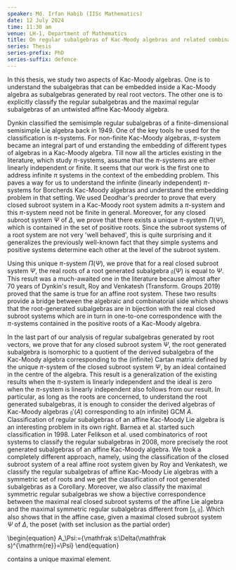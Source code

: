 ```yaml
---
speaker: Md. Irfan Habib (IISc Mathematics)
date: 12 July 2024
time: 11:30 am
venue: LH-1, Department of Mathematics
title: On regular subalgebras of Kac-Moody algebras and related combinatorics
series: Thesis
series-prefix: PhD
series-suffix: defence
---
```


In this thesis, we study two aspects of Kac-Moody algebras. One is to understand the subalgebras that can be embedded inside a Kac-Moody algebra as subalgebras
generated by real root vectors. The other one is to explicitly classify the regular subalgebras and the maximal regular subalgebras of an untwisted affine Kac-Moody algebra.

Dynkin classified the semisimple regular subalgebras of a finite-dimensional semisimple Lie algebra back in $1949.$ One of the key tools he used for the classification is
$\pi$-systems. For non-finite Kac-Moody algebras, $\pi$-system became an integral part of und erstanding the embedding of different types of algebras in a Kac-Moody algebra.
Till now all the articles existing in the literature, which study $\pi$-systems, assume that the $\pi$-systems are either linearly independent or finite. It seems that our
work is the first one to address infinite $\pi$ systems in the context of the embedding problem. This paves a way for us to understand the infinite (linearly independent)
$\pi$-systems for Borcherds Kac-Moody algebras and understand the embedding problem in that setting. We used Deodhar's preorder to prove that every closed subroot system
in a Kac-Moody root system admits a $\pi$-system and this $\pi$-system need not be finite in general. Moreover, for any closed subroot system $\Psi$ of $\Delta,$ we prove
that there exists a unique $\pi$-system $\Pi(\Psi),$ which is contained in the set of positive roots. Since the subroot systems of a root system are not very 'well behaved',
this is quite surprising and it generalizes the previously well-known fact that they simple systems and positive systems determine each other at the level of the subroot system.

Using this unique $\pi$-system $\Pi(\Psi)$, we prove that for a real closed subroot system $\Psi,$ the real roots of a root generated subalgebra $\mathfrak g(\Psi)$ is equal to $\Psi$.
This result was a much-awaited one in the literature because almost after $70$ years of Dynkin's result, Roy and Venkatesh (Transform. Groups 2019) proved that the same is true
for an affine root system. These two results provide a bridge between the algebraic and combinatorial side which shows that the root-generated subalgebras are in bijection with
the real closed subroot systems which are in turn in one-to-one correspondence with the $\pi$-systems contained in the positive roots of a Kac-Moody algebra.

In the last part of our analysis of regular subalgebras generated by root vectors, we prove that for any closed subroot system $\Psi,$ the root generated subalgebra is isomorphic
to a quotient of the derived subalgebra of the Kac-Moody algebra corresponding to the (infinite) Cartan matrix defined by the unique $\pi$-system of the closed subroot system
$\Psi,$ by an ideal contained in the centre of the algebra. This result is a generalization of the existing results when the $\pi$-system is linearly independent and the ideal is
zero when the $\pi$-system is linearly independent also follows from our result. In particular, as long as the roots are concerned, to understand the root generated subalgebras,
it is enough to consider the derived algebras of Kac-Moody algebras $\mathfrak g'(A)$ corresponding to a(n infinite) GCM $A.$ Classification of regular subalgebras of an affine Kac-Moody
Lie algebra is an interesting problem in its own right. Barnea et al. started such classification in $1998.$ Later Felikson et al. used combinatorics of root systems to classify the
regular subalgebras in 2008, more precisely the root generated subalgebras of an affine Kac-Moody algebra. We took a completely different approach, namely, using the classification of
the closed subroot system of a real affine root system given by Roy and Venkatesh, we classify the regular subalgebras of affine Kac-Moody Lie algebras with a symmetric set of roots
and we get the classification of root generated subalgebras as a Corollary. Moreover, we also classify the maximal symmetric regular subalgebras we show a bijective correspondence
between the maximal real closed subroot systems of the affine Lie algebra and the maximal symmetric regular subalgebras different from $[\mathfrak g,\mathfrak g].$ Which also shows
that in the affine case, given a maximal closed subroot system $\Psi$ of $\Delta,$ the poset (with set inclusion as the partial order)

\begin{equation}
A_\Psi:=\{\mathfrak s:\Delta(\mathfrak s)^{\mathrm{re}}=\Psi\}
\end{equation}

contains a unique maximal element.
